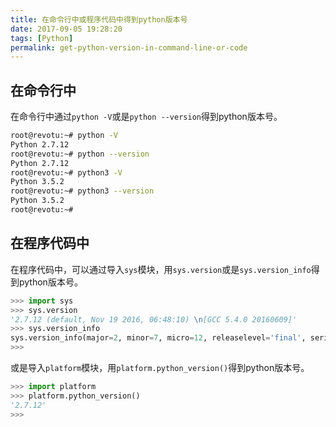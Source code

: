 ```yaml
---
title: 在命令行中或程序代码中得到python版本号
date: 2017-09-05 19:28:20
tags: [Python]
permalink: get-python-version-in-command-line-or-code
---
```

## 在命令行中 ##
在命令行中通过`python -V`或是`python --version`得到python版本号。
```bash
root@revotu:~# python -V
Python 2.7.12
root@revotu:~# python --version
Python 2.7.12
root@revotu:~# python3 -V
Python 3.5.2
root@revotu:~# python3 --version
Python 3.5.2
root@revotu:~# 
```
<!-- more -->
## 在程序代码中 ##
在程序代码中，可以通过导入`sys`模块，用`sys.version`或是`sys.version_info`得到python版本号。
```python
>>> import sys
>>> sys.version
'2.7.12 (default, Nov 19 2016, 06:48:10) \n[GCC 5.4.0 20160609]'
>>> sys.version_info
sys.version_info(major=2, minor=7, micro=12, releaselevel='final', serial=0)
>>> 
```
或是导入`platform`模块，用`platform.python_version()`得到python版本号。
```python
>>> import platform
>>> platform.python_version()
'2.7.12'
>>> 
```